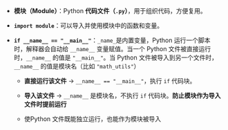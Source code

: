 - **模块（Module）**：Python **代码文件（`.py`）**，用于组织代码，方便复用。

- **`import module`**：可以导入并使用模块中的函数和变量。

- **`if __name__ == "__main__"`**：`_name_`是内置变量，Python 运行一个脚本时，解释器会自动给 `__name__` 变量赋值。当一个 Python 文件被直接运行时，`__name__` 的值是 `"__main__"`。当 Python 文件被导入到另一个文件时，`__name__` 的值是模块名（比如 `"math_utils"`）

  - **直接运行该文件** → `__name__ == "__main__"`，执行 `if` 代码块。

  - **导入该文件** → `__name__` 是模块名，不执行 `if` 代码块。**防止模块作为导入文件时提前运行**
  -  使Python 文件既能独立运行，也能作为模块被导入